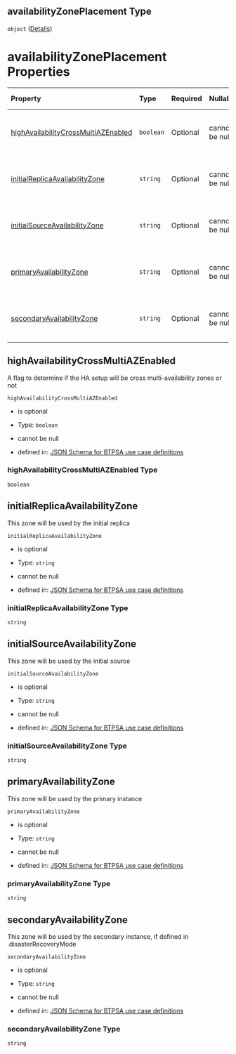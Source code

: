 ## availabilityZonePlacement Type

`object` ([Details](btpsa-usecase-properties-services-items-allof-1-then-allof-42-then-allof-2-then-properties-parameters-properties-data-properties-availabilityzoneplacement.md))

# availabilityZonePlacement Properties

| Property                                                                    | Type      | Required | Nullable       | Defined by                                                                                                                                                                                                                                                                                                                                                                                                                                                          |
| :-------------------------------------------------------------------------- | :-------- | :------- | :------------- | :------------------------------------------------------------------------------------------------------------------------------------------------------------------------------------------------------------------------------------------------------------------------------------------------------------------------------------------------------------------------------------------------------------------------------------------------------------------ |
| [highAvailabilityCrossMultiAZEnabled](#highavailabilitycrossmultiazenabled) | `boolean` | Optional | cannot be null | [JSON Schema for BTPSA use case definitions](btpsa-usecase-properties-services-items-allof-1-then-allof-42-then-allof-2-then-properties-parameters-properties-data-properties-availabilityzoneplacement-properties-highavailabilitycrossmultiazenabled.md "undefined#/properties/services/items/allOf/1/then/allOf/42/then/allOf/2/then/properties/parameters/properties/data/properties/availabilityZonePlacement/properties/highAvailabilityCrossMultiAZEnabled") |
| [initialReplicaAvailabilityZone](#initialreplicaavailabilityzone)           | `string`  | Optional | cannot be null | [JSON Schema for BTPSA use case definitions](btpsa-usecase-properties-services-items-allof-1-then-allof-42-then-allof-2-then-properties-parameters-properties-data-properties-availabilityzoneplacement-properties-initialreplicaavailabilityzone.md "undefined#/properties/services/items/allOf/1/then/allOf/42/then/allOf/2/then/properties/parameters/properties/data/properties/availabilityZonePlacement/properties/initialReplicaAvailabilityZone")           |
| [initialSourceAvailabilityZone](#initialsourceavailabilityzone)             | `string`  | Optional | cannot be null | [JSON Schema for BTPSA use case definitions](btpsa-usecase-properties-services-items-allof-1-then-allof-42-then-allof-2-then-properties-parameters-properties-data-properties-availabilityzoneplacement-properties-initialsourceavailabilityzone.md "undefined#/properties/services/items/allOf/1/then/allOf/42/then/allOf/2/then/properties/parameters/properties/data/properties/availabilityZonePlacement/properties/initialSourceAvailabilityZone")             |
| [primaryAvailabilityZone](#primaryavailabilityzone)                         | `string`  | Optional | cannot be null | [JSON Schema for BTPSA use case definitions](btpsa-usecase-properties-services-items-allof-1-then-allof-42-then-allof-2-then-properties-parameters-properties-data-properties-availabilityzoneplacement-properties-primaryavailabilityzone.md "undefined#/properties/services/items/allOf/1/then/allOf/42/then/allOf/2/then/properties/parameters/properties/data/properties/availabilityZonePlacement/properties/primaryAvailabilityZone")                         |
| [secondaryAvailabilityZone](#secondaryavailabilityzone)                     | `string`  | Optional | cannot be null | [JSON Schema for BTPSA use case definitions](btpsa-usecase-properties-services-items-allof-1-then-allof-42-then-allof-2-then-properties-parameters-properties-data-properties-availabilityzoneplacement-properties-secondaryavailabilityzone.md "undefined#/properties/services/items/allOf/1/then/allOf/42/then/allOf/2/then/properties/parameters/properties/data/properties/availabilityZonePlacement/properties/secondaryAvailabilityZone")                     |

## highAvailabilityCrossMultiAZEnabled

A flag to determine if the HA setup will be cross multi-availability zones or not

`highAvailabilityCrossMultiAZEnabled`

*   is optional

*   Type: `boolean`

*   cannot be null

*   defined in: [JSON Schema for BTPSA use case definitions](btpsa-usecase-properties-services-items-allof-1-then-allof-42-then-allof-2-then-properties-parameters-properties-data-properties-availabilityzoneplacement-properties-highavailabilitycrossmultiazenabled.md "undefined#/properties/services/items/allOf/1/then/allOf/42/then/allOf/2/then/properties/parameters/properties/data/properties/availabilityZonePlacement/properties/highAvailabilityCrossMultiAZEnabled")

### highAvailabilityCrossMultiAZEnabled Type

`boolean`

## initialReplicaAvailabilityZone

This zone will be used by the initial replica

`initialReplicaAvailabilityZone`

*   is optional

*   Type: `string`

*   cannot be null

*   defined in: [JSON Schema for BTPSA use case definitions](btpsa-usecase-properties-services-items-allof-1-then-allof-42-then-allof-2-then-properties-parameters-properties-data-properties-availabilityzoneplacement-properties-initialreplicaavailabilityzone.md "undefined#/properties/services/items/allOf/1/then/allOf/42/then/allOf/2/then/properties/parameters/properties/data/properties/availabilityZonePlacement/properties/initialReplicaAvailabilityZone")

### initialReplicaAvailabilityZone Type

`string`

## initialSourceAvailabilityZone

This zone will be used by the initial source

`initialSourceAvailabilityZone`

*   is optional

*   Type: `string`

*   cannot be null

*   defined in: [JSON Schema for BTPSA use case definitions](btpsa-usecase-properties-services-items-allof-1-then-allof-42-then-allof-2-then-properties-parameters-properties-data-properties-availabilityzoneplacement-properties-initialsourceavailabilityzone.md "undefined#/properties/services/items/allOf/1/then/allOf/42/then/allOf/2/then/properties/parameters/properties/data/properties/availabilityZonePlacement/properties/initialSourceAvailabilityZone")

### initialSourceAvailabilityZone Type

`string`

## primaryAvailabilityZone

This zone will be used by the primary instance

`primaryAvailabilityZone`

*   is optional

*   Type: `string`

*   cannot be null

*   defined in: [JSON Schema for BTPSA use case definitions](btpsa-usecase-properties-services-items-allof-1-then-allof-42-then-allof-2-then-properties-parameters-properties-data-properties-availabilityzoneplacement-properties-primaryavailabilityzone.md "undefined#/properties/services/items/allOf/1/then/allOf/42/then/allOf/2/then/properties/parameters/properties/data/properties/availabilityZonePlacement/properties/primaryAvailabilityZone")

### primaryAvailabilityZone Type

`string`

## secondaryAvailabilityZone

This zone will be used by the secondary instance, if defined in .disasterRecoveryMode

`secondaryAvailabilityZone`

*   is optional

*   Type: `string`

*   cannot be null

*   defined in: [JSON Schema for BTPSA use case definitions](btpsa-usecase-properties-services-items-allof-1-then-allof-42-then-allof-2-then-properties-parameters-properties-data-properties-availabilityzoneplacement-properties-secondaryavailabilityzone.md "undefined#/properties/services/items/allOf/1/then/allOf/42/then/allOf/2/then/properties/parameters/properties/data/properties/availabilityZonePlacement/properties/secondaryAvailabilityZone")

### secondaryAvailabilityZone Type

`string`
